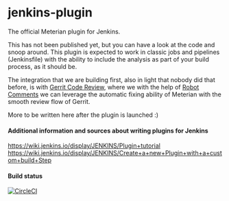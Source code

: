 # jenkins-plugin
The official Meterian plugin for Jenkins.

This has not been published yet, but you can have a look at the code and snoop around. This plugin is expected to work in classic jobs and pipelines (Jenkinsfile) with the ability to include the analysis as part of your build process, as it should be.

The integration that we are building first, also in light that nobody did that before, is with [Gerrit Code Review](https://www.gerritcodereview.com/), where we with the help of [Robot Comments](https://www.gerritcodereview.com/config-robot-comments.html) we can leverage the automatic fixing ability of Meterian with the smooth review flow of Gerrit.

More to be written here after the plugin is launched :)

#### Additional information and sources about writing plugins for Jenkins
https://wiki.jenkins.io/display/JENKINS/Plugin+tutorial
https://wiki.jenkins.io/display/JENKINS/Create+a+new+Plugin+with+a+custom+build+Step

#### Build status
[![CircleCI](https://circleci.com/gh/MeterianHQ/jenkins-plugin.svg?style=svg)](https://circleci.com/gh/MeterianHQ/jenkins-plugin)

